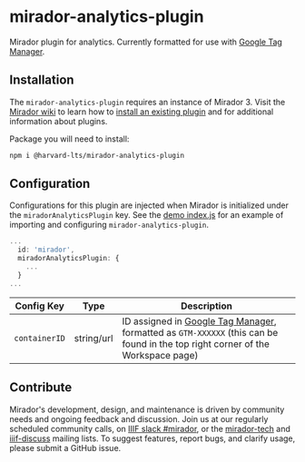 # mirador-analytics-plugin

Mirador plugin for analytics. Currently formatted for use with [Google Tag Manager](https://tagmanager.google.com/).

## Installation

The `mirador-analytics-plugin` requires an instance of Mirador 3. Visit the [Mirador wiki](https://github.com/ProjectMirador/mirador/wiki) to learn how to [install an existing plugin](https://github.com/ProjectMirador/mirador/wiki/Mirador-3-plugins#installing-an-existing-plugin) and for additional information about plugins.

Package you will need to install:

```bash
npm i @harvard-lts/mirador-analytics-plugin
```


## Configuration

Configurations for this plugin are injected when Mirador is initialized under the `miradorAnalyticsPlugin` key. See the [demo index.js](./demo/src/index.js) for an example of importing and configuring `mirador-analytics-plugin`.

```js
...
  id: 'mirador',
  miradorAnalyticsPlugin: {
    ...
  }
...
```

| Config Key | Type | Description |
| --- | --- | --- |
| `containerID` | string/url | ID assigned in [Google Tag Manager](https://tagmanager.google.com/), formatted as `GTM-XXXXXX` (this can be found in the top right corner of the Workspace page) |

## Contribute
Mirador's development, design, and maintenance is driven by community needs and ongoing feedback and discussion. Join us at our regularly scheduled community calls, on [IIIF slack #mirador](http://bit.ly/iiif-slack), or the [mirador-tech](https://groups.google.com/forum/#!forum/mirador-tech) and [iiif-discuss](https://groups.google.com/forum/#!forum/iiif-discuss) mailing lists. To suggest features, report bugs, and clarify usage, please submit a GitHub issue.

[build-badge]: https://img.shields.io/travis/projectmirador/mirador-share-plugin/master.png?style=flat-square
[build]: https://travis-ci.org/projectmirador/mirador-share-plugin

[npm-badge]: https://img.shields.io/npm/v/mirador-share-plugin.png?style=flat-square
[npm]: https://www.npmjs.org/package/mirador-share-plugin